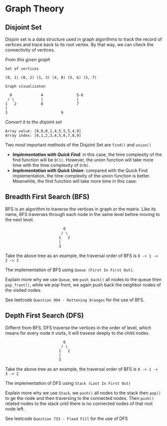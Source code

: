# Graph Theory

## Disjoint Set

Disjoin set is a data structure used in graph algorithms to track the record of vertices and trace back to its root vertex. By that way, we can check the connectivity of vertices. 

*From this given graph*
```
Set of vertices

(0, 1) (0, 2) (1, 3) (4, 8) (5, 6) (5, 7)
```
```
Graph visualizaton

  0             4               5-6
 / \            |               |
1   2           8               7
|
3                        9
```
*Convert it to the disjoint set*

```
Array value: [0,0,0,1,4,5,5,5,4,9]
Array index: [0,1,2,3,4,5,6,7,8,9]
```

Two most important methods of the Disjoint Set are `find()` and `union()`

- ***Implementation with Quick Find***: in this case, the time complexity of the find function will be `O(1)`. However, the union function will take more time with the time complexity of `O(N)`.
- ***Implementation with Quick Union***: compared with the Quick Find implementation, the time complexity of the union function is better. Meanwhile, the find function will take more time in this case.

## Breadth First Search (BFS)

BFS is an algorithm to traverse the vertices in graph or the matrix. Like its name, BFS traverses through each node in the same level before moving to the next level.
```
                          0             
                         / \            
                        1   2         
                        |
                        3 
```
Take the above tree as an example, the traversal order of BFS is `0 -> 1 -> 2 -> 3`

The implementation of BFS using `Queue (First In First Out)`. 

Explain more why we use `Queue`, we `push_back()` all nodes to the queue then `pop_front()`, while we pop front, we again push back the neighbor nodes of the visited nodes.

See leetcode `Question 994 - Rottening Oranges` for the use of BFS.

## Depth First Search (DFS)
Differnt from BFS, DFS traverse the vertices in the order of level, which means for every node it visits, it will travese deeply to the child nodes. 

```
                          0             
                         / \            
                        1   2         
                        |
                        3 
```
Take the above tree as an example, the traversal order of BFS is `0 -> 1 -> 3 -> 2`

The implementation of DFS using `Stack (Last In First Out)`

Explain more why we use `Stack`, we `push()` all nodes to the stack then `pop()` to ge the node and then traversing to the connected nodes. Then `push()` related nodes to the stack until there is no connected nodes of that root node left.

See leetcode `Question 733 - Flood Fill` for the use of DFS